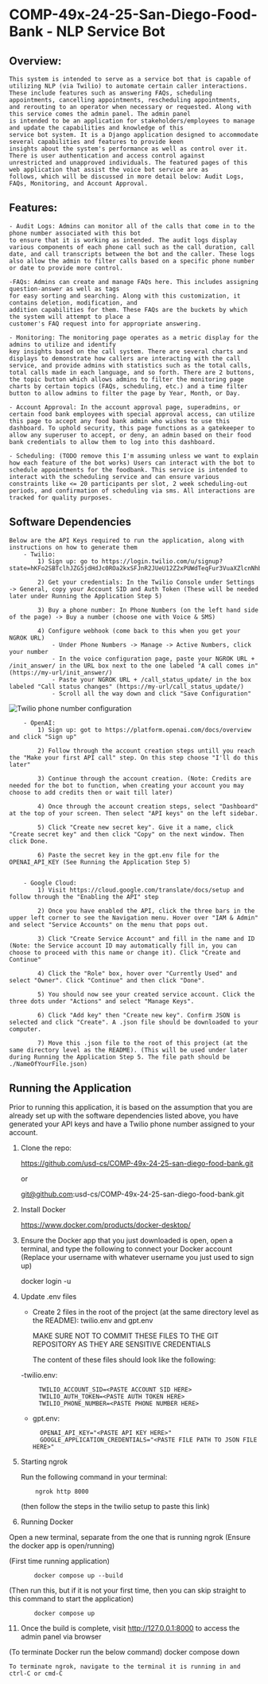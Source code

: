 # COMP-49x-24-25-San-Diego-Food-Bank - NLP Service Bot

## Overview:

    This system is intended to serve as a service bot that is capable of utilizing NLP (via Twilio) to automate certain caller interactions.
    These include features such as answering FAQs, scheduling appointments, cancelling appointments, rescheduling appointments,
    and rerouting to an operator when necessary or requested. Along with this service comes the admin panel. The admin panel
    is intended to be an application for stakeholders/employees to manage and update the capabilities and knowledge of this
    service bot system. It is a Django application designed to accommodate several capabilities and features to provide keen
    insights about the system's performance as well as control over it. There is user authentication and access control against
    unrestricted and unapproved individuals. The featured pages of this web application that assist the voice bot service are as
    follows, which will be discussed in more detail below: Audit Logs, FAQs, Monitoring, and Account Approval.

## Features:

    - Audit Logs: Admins can monitor all of the calls that come in to the phone number associated with this bot 
    to ensure that it is working as intended. The audit logs display various components of each phone call such as the call duration, call date, and call transcripts between the bot and the caller. These logs also allow the admin to filter calls based on a specific phone number or date to provide more control.

    -FAQs: Admins can create and manage FAQs here. This includes assigning question-answer as well as tags
    for easy sorting and searching. Along with this customization, it contains deletion, modification, and
    addition capabilities for them. These FAQs are the buckets by which the system will attempt to place a
    customer's FAQ request into for appropriate answering.

    - Monitoring: The monitoring page operates as a metric display for the admins to utilize and identify 
    key insights based on the call system. There are several charts and displays to demonstrate how callers are interacting with the call service, and provide admins with statistics such as the total calls, total calls made in each language, and so forth. There are 2 buttons, the topic button which allows admins to filter the monitoring page charts by certain topics (FAQs, scheduling, etc.) and a time filter button to allow admins to filter the page by Year, Month, or Day. 

    - Account Approval: In the account approval page, superadmins, or certain food bank employees with special approval access, can utilize this page to accept any food bank admin who wishes to use this dashboard. To uphold security, this page functions as a gatekeeper to allow any superuser to accept, or deny, an admin based on their food bank credentials to allow them to log into this dashboard. 

    - Scheduling: (TODO remove this I'm assuming unless we want to explain how each feature of the bot works) Users can interact with the bot to schedule appointments for the foodbank. This service is intended to interact with the scheduling service and can ensure various constraints like <= 20 participants per slot, 2 week scheduling-out periods, and confirmation of scheduling via sms. All interactions are tracked for quality purposes.

## Software Dependencies

    Below are the API Keys required to run the application, along with instructions on how to generate them
        - Twilio:
            1) Sign up: go to https://login.twilio.com/u/signup?state=hKFo2SBTclhJZG5jdHdJc0ROa2kxSFJnR2JUeU12Z2xPUWdTeqFur3VuaXZlcnNhbC1sb2dpbqN0aWTZIEE3WTR5QWdxSUdlLWlKWnoyV3hqdHdkeHRlTlFFOVpBo2NpZNkgTW05M1lTTDVSclpmNzdobUlKZFI3QktZYjZPOXV1cks 

            2) Get your credentials: In the Twilio Console under Settings -> General, copy your Account SID and Auth Token (These will be needed later under Running the Application Step 5)

            3) Buy a phone number: In Phone Numbers (on the left hand side of the page) -> Buy a number (choose one with Voice & SMS)

            4) Configure webhook (come back to this when you get your NGROK URL)
                - Under Phone Numbers -> Manage -> Active Numbers, click your number 
                - In the voice configuration page, paste your NGROK URL + /init_answer/ in the URL box next to the one labeled "A call comes in" (https://my-url/init_answer/)
                - Paste your NGROK URL + /call_status_update/ in the box labeled "Call status changes" (https://my-url/call_status_update/)
                - Scroll all the way down and click "Save Configuration"
![Twilio phone number configuration](https://github.com/usd-cs/COMP-49x-24-25-san-diego-food-bank/raw/main/readMeImgs/TwilioConfig.png)


        - OpenAI:
            1) Sign up: got to https://platform.openai.com/docs/overview and click "Sign up"

            2) Follow through the account creation steps untill you reach the "Make your first API call" step. On this step choose "I'll do this later"

            3) Continue through the account creation. (Note: Credits are needed for the bot to function, when creating your account you may choose to add credits then or wait till later)

            4) Once through the account creation steps, select "Dashboard" at the top of your screen. Then select "API keys" on the left sidebar.

            5) Click "Create new secret key". Give it a name, click "Create secret key" and then click "Copy" on the next window. Then click Done.
            
            6) Paste the secret key in the gpt.env file for the OPENAI_API_KEY (See Running the Application Step 5)


        - Google Cloud:
            1) Visit https://cloud.google.com/translate/docs/setup and follow through the "Enabling the API" step

            2) Once you have enabled the API, click the three bars in the upper left corner to see the Navigation menu. Hover over "IAM & Admin" and select "Service Accounts" on the menu that pops out.

            3) Click "Create Service Account" and fill in the name and ID (Note: the Service account ID may automatically fill in, you can choose to proceed with this name or change it). Click "Create and Continue"

            4) Click the "Role" box, hover over "Currently Used" and select "Owner". Click "Continue" and then click "Done".

            5) You should now see your created service account. Click the three dots under "Actions" and select "Manage Keys".

            6) Click "Add key" then "Create new key". Confirm JSON is selected and click "Create". A .json file should be downloaded to your computer.

            7) Move this .json file to the root of this project (at the same directory level as the README). (This will be used under later during Running the Application Step 5. The file path should be ./NameOfYourFile.json)

## Running the Application

Prior to running this application, it is based on the assumption that you are already set up with the software dependencies
listed above, you have generated your API keys and have a Twilio phone number assigned to your account.

1. Clone the repo:

   https://github.com/usd-cs/COMP-49x-24-25-san-diego-food-bank.git

   or

   git@github.com:usd-cs/COMP-49x-24-25-san-diego-food-bank.git

2. Install Docker

   https://www.docker.com/products/docker-desktop/

3. Ensure the Docker app that you just downloaded is open, open a terminal, and type the following to connect your Docker account
   (Replace your username with whatever username you just used to sign up)

   docker login -u <username>

5. Update .env files
    - Create 2 files in the root of the project (at the same directory level as the README): twilio.env and gpt.env
      
        MAKE SURE NOT TO COMMIT THESE FILES TO THE GIT REPOSITORY AS THEY ARE SENSITIVE CREDENTIALS
      
      The content of these files should look like the following:
      
    -twilio.env:

            TWILIO_ACCOUNT_SID=<PASTE ACCOUNT SID HERE>
            TWILIO_AUTH_TOKEN=<PASTE AUTH TOKEN HERE>
            TWILIO_PHONE_NUMBER=<PASTE PHONE NUMBER HERE>
    - gpt.env:

            OPENAI_API_KEY="<PASTE API KEY HERE>"
            GOOGLE_APPLICATION_CREDENTIALS="<PASTE FILE PATH TO JSON FILE HERE>"

7. Starting ngrok

    Run the following command in your terminal:

           ngrok http 8000

   (then follow the steps in the twilio setup to paste this link)

10. Running Docker

   Open a new terminal, separate from the one that is running ngrok (Ensure the docker app is open/running)

   (First time running application)

           docker compose up --build

   (Then run this, but if it is not your first time, then you can skip straight to this command to start the application)

           docker compose up

11. Once the build is complete, visit http://127.0.0.1:8000 to access the admin panel via browser

   (To terminate Docker run the below command)
           docker compose down

    To terminate ngrok, navigate to the terminal it is running in and ctrl-C or cmd-C
